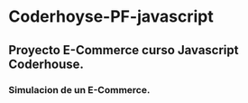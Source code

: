 # Coderhoyse-PF-javascript

## Proyecto E-Commerce curso Javascript Coderhouse.
### Simulacion de un E-Commerce.